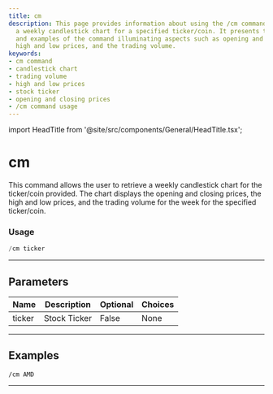 ```yaml
---
title: cm
description: This page provides information about using the /cm command to retrieve
  a weekly candlestick chart for a specified ticker/coin. It presents the usage, parameters,
  and examples of the command illuminating aspects such as opening and closing prices,
  high and low prices, and the trading volume.
keywords:
- cm command
- candlestick chart
- trading volume
- high and low prices
- stock ticker
- opening and closing prices
- /cm command usage
---
```


import HeadTitle from '@site/src/components/General/HeadTitle.tsx';

<HeadTitle title="cm - Charts - Telegram - Reference | OpenBB Bot Docs" />

# cm

This command allows the user to retrieve a weekly candlestick chart for the ticker/coin provided. The chart displays the opening and closing prices, the high and low prices, and the trading volume for the week for the specified ticker/coin.

### Usage

```python wordwrap
/cm ticker
```

---

## Parameters

| Name | Description | Optional | Choices |
| ---- | ----------- | -------- | ------- |
| ticker | Stock Ticker | False | None |


---

## Examples

```
/cm AMD
```

---
